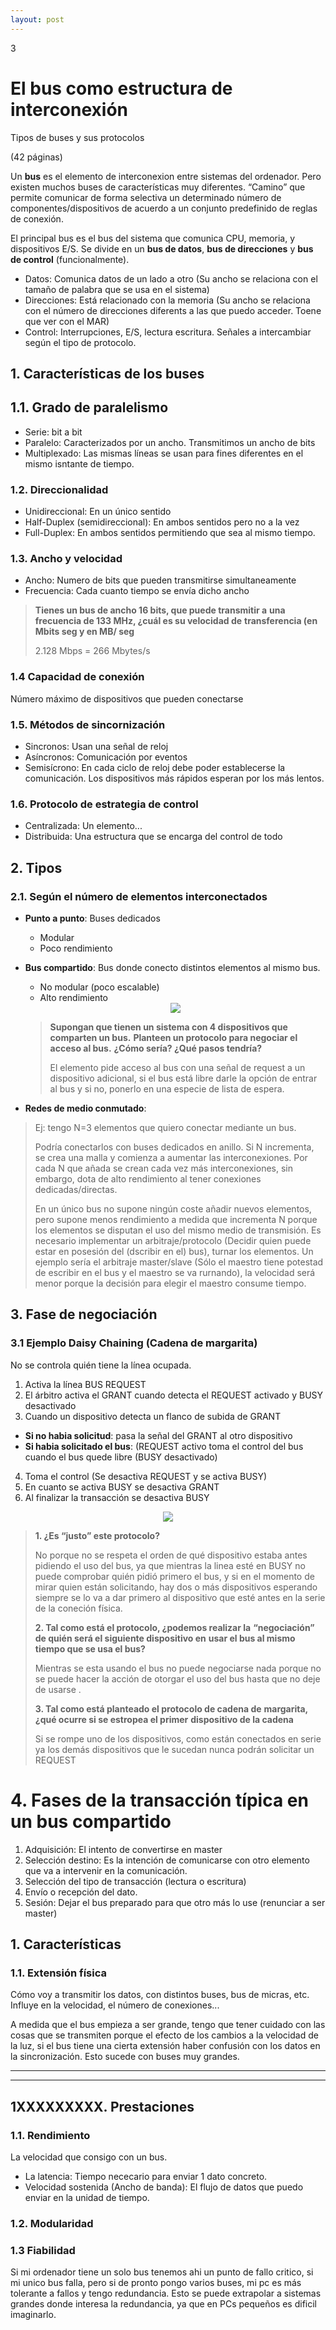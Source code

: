 ```yaml
--- 
layout: post
---
```

<div class="header">
  <div class="numbrerUnit">3</div>
  <h1>El bus como estructura de interconexión</h1>
  <subtitle>Tipos de buses y sus protocolos</subtitle>
</div>

(42 páginas)

Un **bus** es el elemento de interconexion entre sistemas del ordenador. Pero existen muchos buses de características muy diferentes. “Camino” que permite comunicar
de forma selectiva un determinado número de componentes/dispositivos de acuerdo a un conjunto predefinido de reglas de conexión.
  
El principal bus es el bus del sistema que comunica CPU, memoria, y dispositivos E/S. Se divide en un **bus de datos**, **bus de direcciones** y **bus de control** (funcionalmente).
  - Datos: Comunica datos de un lado a otro (Su ancho se relaciona con el tamaño de palabra que se usa en el sistema)
  - Direcciones: Está relacionado con la memoria (Su ancho se relaciona con el número de direcciones diferents a las que puedo acceder. Toene que ver con el MAR)
  - Control: Interrupciones, E/S, lectura escritura. Señales a intercambiar según el tipo de protocolo.
 
## 1. Características de los buses
## 1.1. Grado de paralelismo
  - Serie: bit a bit
  - Paralelo: Caracterizados por un ancho. Transmitimos un ancho de bits
  - Multiplexado: Las mismas líneas se usan para fines diferentes en el mismo isntante de tiempo.

### 1.2. Direccionalidad
  - Unidireccional: En un único sentido
  - Half-Duplex (semidireccional): En ambos sentidos pero no a la vez
  - Full-Duplex: En ambos sentidos permitiendo que sea al mismo tiempo.
  
### 1.3. Ancho y velocidad
  - Ancho: Numero de bits que pueden transmitirse simultaneamente
  - Frecuencia: Cada cuanto tiempo se envía dicho ancho
  
> **Tienes un bus de ancho 16 bits, que puede transmitir a**
> **una frecuencia de 133 MHz, ¿cuál es su velocidad de**
> **transferencia (en Mbits seg y en MB/ seg**
>
> 2.128 Mbps = 266 Mbytes/s

### 1.4 Capacidad de conexión
Número máximo de dispositivos que pueden conectarse

### 1.5. Métodos de sincornización
  - Sincronos: Usan una señal de reloj
  - Asíncronos: Comunicación por eventos
  - Semisícrono: En cada ciclo de reloj debe poder establecerse la comunicación. Los dispositivos más rápidos esperan por los más lentos.

### 1.6. Protocolo de estrategia de control
  - Centralizada: Un elemento...
  - Distribuida: Una estructura que se encarga del control de todo

## 2. Tipos 
### 2.1. Según el número de elementos interconectados
  * **Punto a punto**: Buses dedicados
    * Modular
    * Poco rendimiento
  * **Bus compartido**: Bus donde conecto distintos elementos al mismo bus.
    * No modular (poco escalable)
    * Alto rendimiento
    <center><img src="https://i.gyazo.com/f9883a733325e3ad53eb83ab92638059.png"></center>
     
    > **Supongan que tienen un sistema con 4 dispositivos que comparten un bus.** 
    > **Planteen un protocolo para negociar el acceso al bus.** 
    > **¿Cómo sería? ¿Qué pasos tendría?**
    >
    > El elemento pide acceso al bus con una señal de request a un dispositivo adicional, si el bus está libre darle la opción de entrar al bus y si no, ponerlo en una especie de lista de espera.
    
  * **Redes de medio conmutado**:
  
> Ej: tengo N=3 elementos que quiero conectar mediante un bus. 
>
> Podría conectarlos con buses dedicados en anillo. Si N incrementa, se crea una malla y comienza a aumentar las interconexiones. Por cada N que añada se crean cada vez 
> más interconexiones, sin embargo, dota de alto rendimiento al tener conexiones dedicadas/directas.
>
> En un único bus no supone ningún coste añadir nuevos elementos, pero supone menos rendimiento a medida que incrementa N porque los elementos se disputan el uso del mismo medio de transmisión. Es necesario implementar un arbitraje/protocolo (Decidir quien puede estar en posesión del (dscribir en el) bus), turnar los elementos. Un ejemplo sería el arbitraje master/slave (Sólo el maestro tiene potestad de escribir en el bus y el maestro se va rurnando), la velocidad será menor porque la decisión para elegir el maestro consume tiempo.

## 3. Fase de negociación
### 3.1 Ejemplo Daisy Chaining (Cadena de margarita)
No se controla quién tiene la línea ocupada.
1) Activa la línea BUS REQUEST
2) El árbitro activa el GRANT cuando detecta el REQUEST activado y BUSY desactivado
3) Cuando un dispositivo detecta un flanco de subida de GRANT
  - **Si no habia solicitud**: pasa la señal del GRANT al otro dispositivo
  - **Si habia solicitado el bus**: (REQUEST activo toma el control del bus cuando el bus quede libre (BUSY desactivado)
4) Toma el control (Se desactiva REQUEST y se activa BUSY)
5) En cuanto se activa BUSY se desactiva GRANT
6) Al finalizar la transacción se desactiva BUSY

<center><img src="https://i.gyazo.com/282c3e3fa13d67bbcae0033d70878183.png"></center>

> **1. ¿Es “justo” este protocolo?**
>
> No porque no se respeta el orden de qué dispositivo estaba antes pidiendo el uso del bus, ya que mientras la linea esté en BUSY no puede comprobar quién pidió primero el bus, y si en el momento de mirar quien están solicitando, hay dos o más dispositivos esperando siempre se lo va a dar primero al dispositivo que esté antes en la serie de la coneción física.
>
> **2. Tal como está el protocolo, ¿podemos realizar la**
> **“negociación” de quién será el siguiente dispositivo en**
> **usar el bus al mismo tiempo que se usa el bus?**
>
> Mientras se esta usando el bus no puede negociarse nada porque no se puede hacer la acción de otorgar el uso del bus hasta que no deje de usarse . 
>
> **3. Tal como está planteado el protocolo de cadena de**
> **margarita, ¿qué ocurre si se estropea el primer**
> **dispositivo de la cadena**
> 
> Si se rompe uno de los dispositivos, como están conectados en serie ya los demás dispositivos que le sucedan nunca podrán solicitar un REQUEST
>

# 4. Fases de la transacción típica en un bus compartido
1) Adquisición: El intento de convertirse en master<br>
2) Selección destino: Es la intención de comunicarse con otro elemento que va a intervenir en la comunicación.<br>
3) Selección del tipo de transacción (lectura o escritura)<br>
4) Envío o recepción del dato.<br>
5) Sesión: Dejar el bus preparado para que otro más lo use (renunciar a ser master)<br>








## 1. Características
### 1.1. Extensión física
Cómo voy a transmitir los datos, con distintos buses, bus de micras, etc. Influye en la velocidad, el número de conexiones...

A medida que el bus empieza a ser grande, tengo que tener cuidado con las cosas que se transmiten porque el efecto de los cambios a la velocidad de la luz, si el bus tiene una cierta extensión haber confusión con los datos en la sincronización. Esto sucede con buses muy grandes.



















------------------------------------------------
-----------------------------------------------
## 1XXXXXXXXX. Prestaciones
### 1.1. Rendimiento 
La velocidad que consigo con un bus.
  * La latencia: Tiempo nececario para enviar 1 dato concreto. 
  * Velocidad sostenida (Ancho de banda): El flujo de datos que puedo enviar en la unidad de tiempo.
  


### 1.2. Modularidad
### 1.3 Fiabilidad
Si mi ordenador tiene un solo bus tenemos ahi un punto de fallo critico, si mi unico bus falla, pero si de pronto pongo varios buses, mi pc es más tolerante a fallos y tengo redundancia. Esto se puede extrapolar a sistemas grandes donde interesa la redundancia, ya que en PCs pequeños es dificil imaginarlo.




